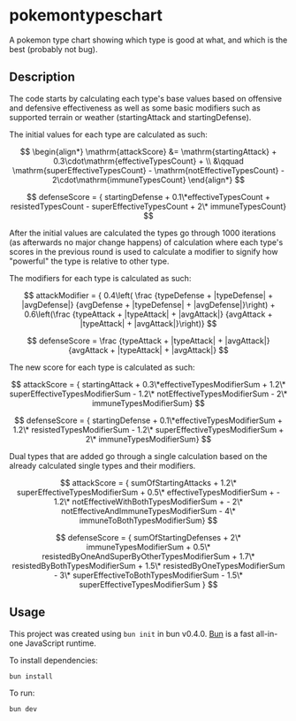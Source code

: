 # pokemontypeschart

A pokemon type chart showing which type is good at what, and which is the best (probably not bug).

## Description
The code starts by calculating each type's base values based on offensive and defensive effectiveness as well as some basic modifiers such as supported terrain or weather (startingAttack and startingDefense).

The initial values for each type are calculated as such:

$$
\begin{align*}
    \mathrm{attackScore} &= \mathrm{startingAttack} + 0.3\cdot\mathrm{effectiveTypesCount} + \\
      &\qquad \mathrm{superEffectiveTypesCount} - \mathrm{notEffectiveTypesCount} - 2\cdot\mathrm{immuneTypesCount}
\end{align*}
$$

$$ defenseScore = { startingDefense + 0.1\*effectiveTypesCount + resistedTypesCount - superEffectiveTypesCount + 2\* immuneTypesCount} $$

After the initial values are calculated the types go through 1000 iterations (as afterwards no major change happens) of calculation where each type's scores in the previous round is used to calculate a modifier to signify how "powerful" the type is relative to other type.

The modifiers for each type is calculated as such:


$$ attackModifier = { 0.4\left( \frac {typeDefense + |typeDefense| + |avgDefense|} {avgDefense + |typeDefense| + |avgDefense|}\right) + 0.6\left(\frac {typeAttack + |typeAttack| + |avgAttack|} {avgAttack + |typeAttack| + |avgAttack|}\right)} $$

$$ defenseScore = \frac {typeAttack + |typeAttack| + |avgAttack|} {avgAttack + |typeAttack| + |avgAttack|} $$

The new score for each type is calculated as such:

$$ attackScore = { startingAttack + 0.3\*effectiveTypesModifierSum + 1.2\* superEffectiveTypesModifierSum - 1.2\* notEffectiveTypesModifierSum - 2\* immuneTypesModifierSum} $$

$$ defenseScore = { startingDefense + 0.1\*effectiveTypesModifierSum + 1.2\* resistedTypesModifierSum - 1.2\* superEffectiveTypesModifierSum + 2\* immuneTypesModifierSum} $$

Dual types that are added go through a single calculation based on the already calculated single types and their modifiers.

$$ attackScore = { sumOfStartingAttacks + 1.2\* superEffectiveTypesModifierSum + 0.5\* effectiveTypesModifierSum +  - 1.2\* notEffectiveWithBothTypesModifierSum + - 2\* notEffectiveAndImmuneTypesModifierSum - 4\* immuneToBothTypesModifierSum} $$

$$ defenseScore = {  sumOfStartingDefenses + 2\* immuneTypesModifierSum + 0.5\* resistedByOneAndSuperByOtherTypesModifierSum + 1.7\* resistedByBothTypesModifierSum + 1.5\* resistedByOneTypesModifierSum - 3\* superEffectiveToBothTypesModifierSum - 1.5\* superEffectiveTypesModifierSum } $$

## Usage
This project was created using `bun init` in bun v0.4.0. [Bun](https://bun.sh) is a fast all-in-one JavaScript runtime.

To install dependencies:

```bash
bun install
```

To run:

```bash
bun dev
```

